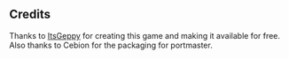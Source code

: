 ## Credits

Thanks to [ItsGeppy](https://itsgeppy.itch.io/deep-sleep) for creating this game and making it available for free.  Also thanks to Cebion for the packaging for portmaster.

